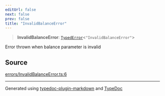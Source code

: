 ```yaml
---
editUrl: false
next: false
prev: false
title: "InvalidBalanceError"
---
```


> **InvalidBalanceError**: [`TypedError`](/generated/type-aliases/typederror/)\<`"InvalidBalanceError"`\>

Error thrown when balance parameter is invalid

## Source

[errors/InvalidBalanceError.ts:6](https://github.com/evmts/tevm-monorepo/blob/main/vm/api/src/errors/InvalidBalanceError.ts#L6)

***
Generated using [typedoc-plugin-markdown](https://www.npmjs.com/package/typedoc-plugin-markdown) and [TypeDoc](https://typedoc.org/)

